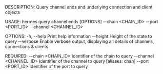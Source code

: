 DESCRIPTION:
Query channel ends and underlying connection and client objects

USAGE:
    hermes query channel ends [OPTIONS] --chain <CHAIN_ID> --port <PORT_ID> --channel <CHANNEL_ID>

OPTIONS:
    -h, --help               Print help information
        --height <HEIGHT>    Height of the state to query
        --verbose            Enable verbose output, displaying all details of channels, connections
                             & clients

REQUIRED:
        --chain <CHAIN_ID>        Identifier of the chain to query
        --channel <CHANNEL_ID>    Identifier of the channel to query [aliases: chan]
        --port <PORT_ID>          Identifier of the port to query
